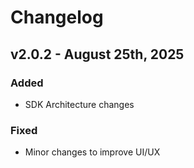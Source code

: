 # Changelog

## v2.0.2 - August 25th, 2025

### Added

- SDK Architecture changes

### Fixed

- Minor changes to improve UI/UX
